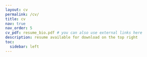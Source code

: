 ```yaml
---
layout: cv
permalink: /cv/
title: cv
nav: true
nav_order: 5
cv_pdf: resume_bio.pdf # you can also use external links here
description: resume available for download on the top right
toc:
  sidebar: left
---
```

